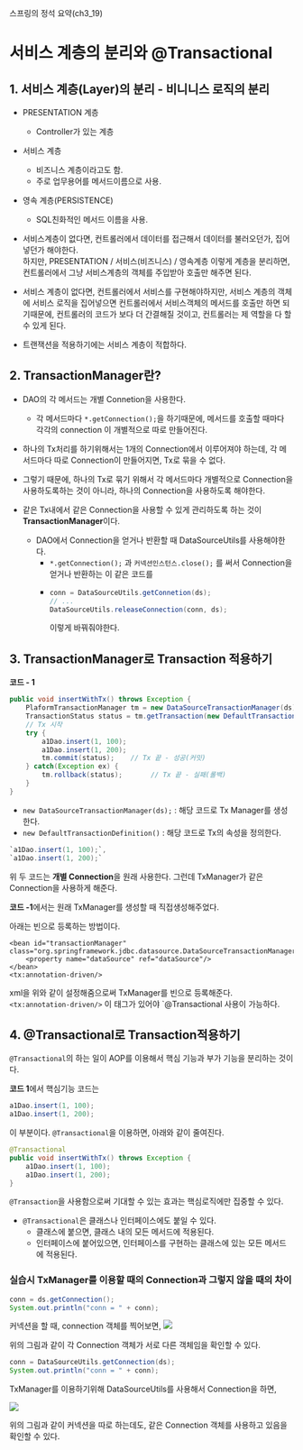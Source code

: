 스프링의 정석 요약(ch3_19)

# 서비스 계층의 분리와 @Transactional

## 1. 서비스 계층(Layer)의 분리 - 비니니스 로직의 분리
* PRESENTATION 계층
  * Controller가 있는 계층

* 서비스 계층
  * 비즈니스 계층이라고도 함.
  * 주로 업무용어를 메서드이름으로 사용.

* 영속 계층(PERSISTENCE)
  * SQL친화적인 메서드 이름을 사용.

* 서비스계층이 없다면, 컨트롤러에서 데이터를 접근해서 데이터를 불러오던가, 집어넣던가 해야한다. <br> 하지만, PRESENTATION / 서비스(비즈니스) / 영속계층 이렇게 계층을 분리하면, 컨트롤러에서 그냥 서비스계층의 객체를 주입받아 호출만 해주면 된다. 

* 서비스 계층이 없다면, 컨트롤러에서 서비스를 구현해야하지만, 서비스 계층의 객체에 서비스 로직을 집어넣으면 컨트롤러에서 서비스객체의 메서드를 호출만 하면 되기때문에, 컨트롤러의 코드가 보다 더 간결해질 것이고, 컨트롤러는 제 역할을 다 할 수 있게 된다.

* 트랜잭션을 적용하기에는 서비스 계층이 적합하다.

## 2. TransactionManager란?
* DAO의 각 메서드는 개별 Connetion을 사용한다.
  * 각 메서드마다 `*.getConnection();`을 하기때문에, 메서드를 호출할 때마다 각각의 connection 이 개별적으로 따로 만들어진다.
* 하나의 Tx처리를 하기위해서는 1개의 Connection에서 이루어져야 하는데, 각 메서드마다 따로 Connection이 만들어지면, Tx로 묶을 수 없다.
* 그렇기 때문에, 하나의 Tx로 묶기 위해서 각 메서드마다 개별적으로 Connection을 사용하도록하는 것이 아니라, 하나의 Connection을 사용하도록 해야한다.

* 같은 Tx내에서 같은 Connection을 사용할 수 있게 관리하도록 하는 것이 **TransactionManager**이다.
  * DAO에서 Connection을 얻거나 반환할 때 DataSourceUtils를 사용해야한다.
    * `*.getConnection();` 과 `커넥션인스턴스.close();` 를 써서 Connection을 얻거나 반환하는 이 같은 코드를
    * ```java
      conn = DataSourceUtils.getConnetion(ds);
      // ...
      DataSourceUtils.releaseConnection(conn, ds);
      ```
      이렇게 바꿔줘야한다.


## 3. TransactionManager로 Transaction 적용하기
**코드 - 1**
```java
public void insertWithTx() throws Exception {
	PlaformTransactionManager tm = new DataSourceTransactionManager(ds);
	TransactionStatus status = tm.getTransaction(new DefaultTransactionDefinition());
	// Tx 시작
	try {
		a1Dao.insert(1, 100);
		a1Dao.insert(1, 200);
		tm.commit(status);    // Tx 끝 - 성공(커밋)
	} catch(Exception ex) {
		tm.rollback(status);	   // Tx 끝 - 실패(롤백)
	}
}
```

* `new DataSourceTransactionManager(ds);` : 해당 코드로 Tx Manager를 생성한다.
* `new DefaultTransactionDefinition()` : 해당 코드로 Tx의 속성을 정의한다.

```java
`a1Dao.insert(1, 100);`, 
`a1Dao.insert(1, 200);` 
```

위 두 코드는 **개별 Connection**을 원래 사용한다.
그런데 TxManager가 같은 Connection을 사용하게 해준다.

**코드 -1**에서는 원래 TxManager를 생성할 때 직접생성해주었다.

아래는 빈으로 등록하는 방법이다.
```
<bean id="transactionManager" class="org.springframework.jdbc.datasource.DataSourceTransactionManager">
	<property name="dataSource" ref="dataSource"/>
</bean>
<tx:annotation-driven/>
```
xml을 위와 같이 설정해줌으로써 TxManager를 빈으로 등록해준다.
`<tx:annotation-driven/>` 이 태그가 있어야 `@Transactional 사용이 가능하다.


## 4. @Transactional로 Transaction적용하기
`@Transactional`의 하는 일이 AOP를 이용해서 핵심 기능과 부가 기능을 분리하는 것이다.

**코드 1**에서 핵심기능 코드는
```java
a1Dao.insert(1, 100);
a1Dao.insert(1, 200);
```
이 부분이다.
`@Transactional`을 이용하면, 아래와 같이 줄여진다.

```java
@Transactional
public void insertWithTx() throws Exception {
	a1Dao.insert(1, 100);
	a1Dao.insert(1, 200);
}
```

`@Transaction`을 사용함으로써 기대할 수 있는 효과는 핵심로직에만 집중할 수 있다.

* `@Transactional`은 클래스나 인터페이스에도 붙일 수 있다. 
  * 클래스에 붙으면, 클래스 내의 모든 메서드에 적용된다.
  * 인터페이스에 붙어있으면, 인터페이스를 구현하는 클래스에 있는 모든 메서드에 적용된다.

### 실습시 **TxManager**를 이용할 때의 Connection과 그렇지 않을 때의 차이
```java
conn = ds.getConnection();
System.out.println("conn = " + conn);
```
커넥션을 할 때,
connection 객체를 찍어보면,
![](https://velog.velcdn.com/images/tjdtn4484/post/5de77838-5bc6-400a-bdd3-17a206951923/image.PNG)


위의 그림과 같이 각 Connection 객체가 서로 다른 객체임을 확인할 수 있다.

```java
conn = DataSourceUtils.getConnection(ds);
System.out.println("conn = " + conn);
```
TxManager를 이용하기위해 DataSourceUtils를 사용해서 Connection을 하면,

![](https://velog.velcdn.com/images/tjdtn4484/post/64bd8a3c-2e08-4815-b6ff-b3e20c64e15d/image.PNG)


위의 그림과 같이 커넥션을 따로 하는데도, 같은 Connection 객체를 사용하고 있음을 확인할 수 있다.
